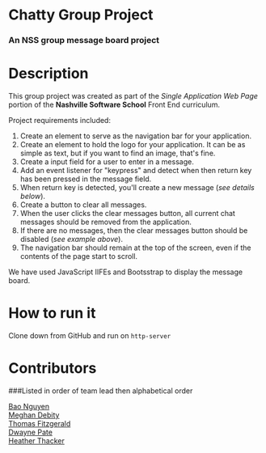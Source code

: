 # Chatty Group Project

### An NSS group message board project

# Description
This group project was created as part of the *Single Application Web Page* portion of the **Nashville Software School** Front End curriculum.

Project requirements included:  
1. Create an element to serve as the navigation bar for your application.
1. Create an element to hold the logo for your application. It can be as simple as text, but if you want to find an image, that's fine.
1. Create a input field for a user to enter in a message.
1. Add an event listener for "keypress" and detect when then return key has been pressed in the message field.
1. When return key is detected, you'll create a new message (*see details below*).
1. Create a button to clear all messages.
1. When the user clicks the clear messages button, all current chat messages should be removed from the application.
1. If there are no messages, then the clear messages button should be disabled (*see example above*).
1. The navigation bar should remain at the top of the screen, even if the contents of the page start to scroll.

We have used JavaScript IIFEs and Bootsstrap to display the message board.

# How to run it

   Clone down from GitHub and run on `http-server`

# Contributors 
###Listed in order of team lead then alphabetical order

[Bao Nguyen](https://github.com/baonguyen79)  
[Meghan Debity](https://github.com/Megraohoh)  
[Thomas Fitzgerald](https://github.com/basictom)  
[Dwayne Pate](https://github.com/drworm75)  
[Heather Thacker](https://github.com/hhthacker)  